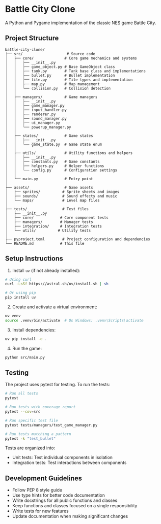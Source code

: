 # Battle City Clone

A Python and Pygame implementation of the classic NES game Battle City.

## Project Structure

```
battle-city-clone/
├── src/                    # Source code
│   ├── core/              # Core game mechanics and systems
│   │   ├── __init__.py
│   │   ├── game_object.py # Base GameObject class
│   │   ├── tank.py        # Tank base class and implementations
│   │   ├── bullet.py      # Bullet implementation
│   │   ├── tile.py        # Tile types and implementation
│   │   ├── map.py         # Map management
│   │   └── collision.py   # Collision detection
│   │
│   ├── managers/          # Game managers
│   │   ├── __init__.py
│   │   ├── game_manager.py
│   │   ├── input_handler.py
│   │   ├── renderer.py
│   │   ├── sound_manager.py
│   │   ├── ui_manager.py
│   │   └── powerup_manager.py
│   │
│   ├── states/            # Game states
│   │   ├── __init__.py
│   │   └── game_state.py  # Game state enum
│   │
│   ├── utils/             # Utility functions and helpers
│   │   ├── __init__.py
│   │   ├── constants.py   # Game constants
│   │   ├── helpers.py     # Helper functions
│   │   └── config.py      # Configuration settings
│   │
│   └── main.py            # Entry point
│
├── assets/                # Game assets
│   ├── sprites/          # Sprite sheets and images
│   ├── sounds/           # Sound effects and music
│   └── maps/             # Level map files
│
├── tests/                # Test files
│   ├── __init__.py
│   ├── core/            # Core component tests
│   ├── managers/        # Manager tests
│   ├── integration/     # Integration tests
│   └── utils/          # Utility tests
│
├── pyproject.toml        # Project configuration and dependencies
└── README.md            # This file
```

## Setup Instructions

1. Install `uv` (if not already installed):
```bash
# Using curl
curl -LsSf https://astral.sh/uv/install.sh | sh

# Or using pip
pip install uv
```

2. Create and activate a virtual environment:
```bash
uv venv
source .venv/bin/activate  # On Windows: .venv\Scripts\activate
```

3. Install dependencies:
```bash
uv pip install -e .
```

4. Run the game:
```bash
python src/main.py
```

## Testing

The project uses pytest for testing. To run the tests:

```bash
# Run all tests
pytest

# Run tests with coverage report
pytest --cov=src

# Run specific test file
pytest tests/managers/test_game_manager.py

# Run tests matching a pattern
pytest -k "test_bullet"
```

Tests are organized into:
- Unit tests: Test individual components in isolation
- Integration tests: Test interactions between components

## Development Guidelines

- Follow PEP 8 style guide
- Use type hints for better code documentation
- Write docstrings for all public functions and classes
- Keep functions and classes focused on a single responsibility
- Write tests for new features
- Update documentation when making significant changes
